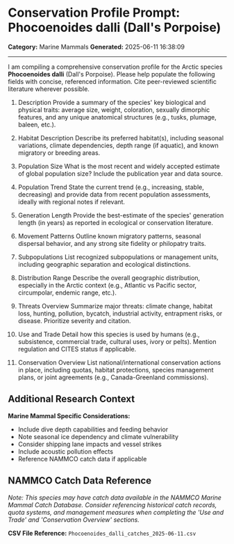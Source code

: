 # Conservation Profile Prompt: Phocoenoides dalli (Dall's Porpoise)
**Category:** Marine Mammals
**Generated:** 2025-06-11 16:38:09

---

I am compiling a comprehensive conservation profile for the Arctic species **Phocoenoides dalli** (Dall's Porpoise). Please help populate the following fields with concise, referenced information. Cite peer-reviewed scientific literature wherever possible.

1. Description
Provide a summary of the species' key biological and physical traits: average size, weight, coloration, sexually dimorphic features, and any unique anatomical structures (e.g., tusks, plumage, baleen, etc.).

2. Habitat Description
Describe its preferred habitat(s), including seasonal variations, climate dependencies, depth range (if aquatic), and known migratory or breeding areas.

3. Population Size
What is the most recent and widely accepted estimate of global population size? Include the publication year and data source.

4. Population Trend
State the current trend (e.g., increasing, stable, decreasing) and provide data from recent population assessments, ideally with regional notes if relevant.

5. Generation Length
Provide the best-estimate of the species' generation length (in years) as reported in ecological or conservation literature.

6. Movement Patterns
Outline known migratory patterns, seasonal dispersal behavior, and any strong site fidelity or philopatry traits.

7. Subpopulations
List recognized subpopulations or management units, including geographic separation and ecological distinctions.

8. Distribution Range
Describe the overall geographic distribution, especially in the Arctic context (e.g., Atlantic vs Pacific sector, circumpolar, endemic range, etc.).

9. Threats Overview
Summarize major threats: climate change, habitat loss, hunting, pollution, bycatch, industrial activity, entrapment risks, or disease. Prioritize severity and citation.

10. Use and Trade
Detail how this species is used by humans (e.g., subsistence, commercial trade, cultural uses, ivory or pelts). Mention regulation and CITES status if applicable.

11. Conservation Overview
List national/international conservation actions in place, including quotas, habitat protections, species management plans, or joint agreements (e.g., Canada-Greenland commissions).

## Additional Research Context

**Marine Mammal Specific Considerations:**
- Include dive depth capabilities and feeding behavior
- Note seasonal ice dependency and climate vulnerability
- Consider shipping lane impacts and vessel strikes
- Include acoustic pollution effects
- Reference NAMMCO catch data if applicable

## NAMMCO Catch Data Reference
*Note: This species may have catch data available in the NAMMCO Marine Mammal Catch Database. 
Consider referencing historical catch records, quota systems, and management measures 
when completing the 'Use and Trade' and 'Conservation Overview' sections.*

**CSV File Reference:** `Phocoenoides_dalli_catches_2025-06-11.csv`